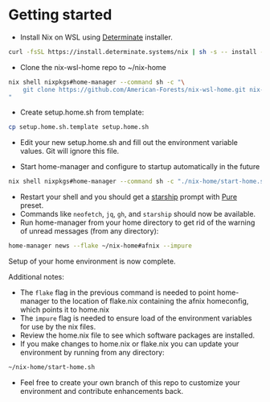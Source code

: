 # Getting started

* Install Nix on WSL using [Determinate](https://docs.determinate.systems/) installer.
```sh
curl -fsSL https://install.determinate.systems/nix | sh -s -- install --determinate
```

* Clone the nix-wsl-home repo to ~/nix-home

```sh
nix shell nixpkgs#home-manager --command sh -c "\
    git clone https://github.com/American-Forests/nix-wsl-home.git nix-home
"
```

* Create setup.home.sh from template:
```sh
cp setup.home.sh.template setup.home.sh
```

* Edit your new setup.home.sh and fill out the environment variable values.  Git will ignore this file.

* Start home-manager and configure to startup automatically in the future
```sh
nix shell nixpkgs#home-manager --command sh -c "./nix-home/start-home.sh"
```

* Restart your shell and you should get a [starship](https://starship.rs/) prompt with [Pure](https://starship.rs/presets/pure-preset#pure-preset) preset.
* Commands like `neofetch`, `jq`, `gh`, and `starship` should now be available.
* Run home-manager from your home directory to get rid of the warning of unread messages (from any directory):
```sh
home-manager news --flake ~/nix-home#afnix --impure
```

Setup of your home environment is now complete.

Additional notes:
* The `flake` flag in the previous command is needed to point home-manager to the location of flake.nix containing the afnix homeconfig, which points it to home.nix
* The `impure` flag is needed to ensure load of the environment variables for use by the nix files. 
* Review the home.nix file to see which software packages are installed.
* If you make changes to home.nix or flake.nix you can update your environment by running from any directory:
```sh
~/nix-home/start-home.sh
```
* Feel free to create your own branch of this repo to customize your environment and contribute enhancements back.